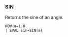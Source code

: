 <!--
This is generated by ESQL's AbstractFunctionTestCase. Do no edit it. See ../README.md for how to regenerate it.
-->

### SIN
Returns the sine of an angle.

```
ROW a=1.8 
| EVAL sin=SIN(a)
```
